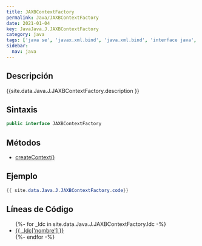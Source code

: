 ```yaml
---
title: JAXBContextFactory
permalink: Java/JAXBContextFactory
date: 2021-01-04
key: JavaJava.J.JAXBContextFactory
category: java
tags: ['java se', 'javax.xml.bind', 'java.xml.bind', 'interface java', 'Java 9', 'JAXB 2.3']
sidebar: 
  nav: java
---
```


## Descripción
{{site.data.Java.J.JAXBContextFactory.description }}

## Sintaxis
~~~java
public interface JAXBContextFactory
~~~

## Métodos
* [createContext()](/Java/JAXBContextFactory/createContext)

## Ejemplo
~~~java
{{ site.data.Java.J.JAXBContextFactory.code}}
~~~

## Líneas de Código
<ul>
{%- for _ldc in site.data.Java.J.JAXBContextFactory.ldc -%}
   <li>
       <a href="{{_ldc['url'] }}">{{ _ldc['nombre'] }}</a>
   </li>
{%- endfor -%}
</ul>
